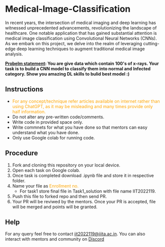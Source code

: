 # Medical-Image-Classification

In recent years, the intersection of medical imaging and deep learning has witnessed unprecedented advancements, revolutionizing the landscape of healthcare. One notable application that has gained substantial attention is medical image classification using Convolutional Neural Networks (CNNs). As we embark on this project, we delve into the realm of leveraging cutting-edge deep learning techniques to augment traditional medical image analysis.

**<ins>Probelm statement</ins>: You are give data which contain 100's of x-rays. Your task is to build a CNN model to classify them into normal and Infected category. Show you amazing DL skills to bulid best model :)**


## Instructions
* <span style="color:orange">For any concept/technique refer articles available on internet rather than using ChatGPT, as it may be misleading and many times provide only half information.</span>
* Do not alter any pre-written code/comments.
* Write code in provided space only.
* Write commnets for what you have done so that mentors can easy understand what you have done.
* Only use Google colab for running code.

## Procedure

1. Fork and cloning this repository on your local device.
2. Open each task on Google colab.
3. Once task is completed download .ipynb file and store it in respective folder.
4. Name your file as <span style="color:orange">Enrollment no.</span>
    * For task1 store final file in Task1_solution with file name IIT2022119.
5. Push this file to forked repo and then send PR.
6. Your PR will be reviwed by the mentors. Once your PR is accepted, file will be merged and points will be granted.

## Help
For any query feel free to contact iit2022119@iiita.ac.in. You can also interact with mentors and community on [Discord](https://discord.gg/D9999YTkS8)